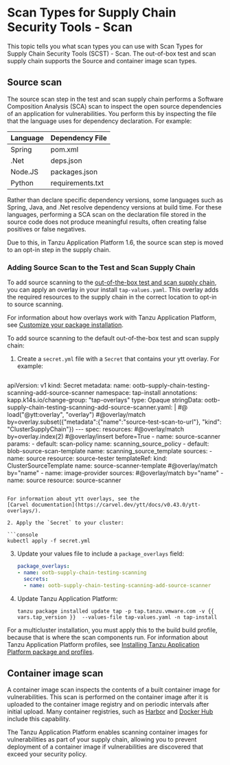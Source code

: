 # Scan Types for Supply Chain Security Tools - Scan

This topic tells you what scan types you can use with Scan Types for Supply
Chain Security Tools (SCST) - Scan. The out-of-box test and scan supply
chain supports the Source and container image scan types.

## <a id="source-scan"></a> Source scan

The source scan step in the test and scan supply chain performs a Software
Composition Analysis (SCA) scan to inspect the open source dependencies of an
application for vulnerabilities. You perform this by inspecting the file that
the language uses for dependency declaration. For example:

| Language | Dependency File |
| ---- | ---- |
| Spring | pom.xml |
| .Net | deps.json |
| Node.JS | packages.json |
| Python | requirements.txt|

Rather than declare specific dependency versions, some languages such as Spring,
Java, and .Net resolve dependency versions at build time. For these languages,
performing a SCA scan on the declaration file stored in the source code does not
produce meaningful results, often creating false positives or false negatives.

Due to this, in Tanzu Application Platform 1.6, the source scan step is moved to an opt-in step in the supply chain.

### <a id="add-source-scan"></a>Adding Source Scan to the Test and Scan Supply Chain

To add source scanning to the [out-of-the-box test and scan supply chain](../getting-started/about-supply-chains.hbs.md#3-ootb-testingscanning), you can apply an overlay in your install `tap-values.yaml`.  This overlay adds the required resources to the supply chain in the correct location to opt-in to source scanning.

For information about how overlays work with Tanzu Application Platform, see [Customize your package installation](../customize-package-installation.hbs.md). 

To add source scanning to the default out-of-the-box test and scan supply chain:

1. Create a `secret.yml` file with a `Secret` that contains your ytt overlay. For example:

   ```yaml
  apiVersion: v1
  kind: Secret
  metadata:
    name: ootb-supply-chain-testing-scanning-add-source-scanner
    namespace: tap-install
    annotations:
      kapp.k14s.io/change-group: "tap-overlays"
  type: Opaque
  stringData:
    ootb-supply-chain-testing-scanning-add-source-scanner.yaml: |
      #@ load("@ytt:overlay", "overlay")
      #@overlay/match by=overlay.subset({"metadata":{"name":"source-test-scan-to-url"}, "kind": "ClusterSupplyChain"})
      ---
      spec:
        resources:
          #@overlay/match by=overlay.index(2)
          #@overlay/insert before=True
              - name: source-scanner
                params:
                - default: scan-policy
                  name: scanning_source_policy
                - default: blob-source-scan-template
                  name: scanning_source_template
                sources:
                - name: source
                  resource: source-tester
                templateRef:
                  kind: ClusterSourceTemplate
                  name: source-scanner-template
              #@overlay/match by="name"
              - name: image-provider
                sources:
                #@overlay/match by="name"
                - name: source
                  resource: source-scanner
   ```

   For information about ytt overlays, see the
   [Carvel documentation](https://carvel.dev/ytt/docs/v0.43.0/ytt-overlays/).

2. Apply the `Secret` to your cluster:

   ```console
   kubectl apply -f secret.yml
   ```

3. Update your values file to include a `package_overlays` field:

    ```yaml
    package_overlays:
    - name: ootb-supply-chain-testing-scanning
      secrets:
      - name: ootb-supply-chain-testing-scanning-add-source-scanner
    ```

4. Update Tanzu Application Platform:

    ```console
    tanzu package installed update tap -p tap.tanzu.vmware.com -v {{ vars.tap_version }}  --values-file tap-values.yaml -n tap-install
    ```

For a multicluster installation, you must apply this to the build build profile, because that
is where the scan components run. For information about Tanzu Application Platform profiles, see
[Installing Tanzu Application Platform package and profiles](../install-online/profile.hbs.md).

## <a id="image-scan"></a> Container image scan

A container image scan inspects the contents of a built container image for
vulnerabilities. This scan is performed on the container image after it is
uploaded to the container image registry and on periodic intervals after initial
upload. Many container registries, such as
[Harbor](https://goharbor.io/docs/2.8.0/administration/vulnerability-scanning/)
and [Docker Hub](https://docs.docker.com/docker-hub/vulnerability-scanning/)
include this capability.

The Tanzu Application Platform enables scanning container images for
vulnerabilities as part of your supply chain, allowing you to prevent deployment
of a container image if vulnerabilities are discovered that exceed your security
policy.